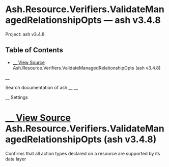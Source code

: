 # Ash.Resource.Verifiers.ValidateManagedRelationshipOpts — ash v3.4.8

Project: ash v3.4.8

## Table of Contents

- [ __ View Source ](external_link) Ash.Resource.Verifiers.ValidateManagedRelationshipOpts (ash v3.4.8)

__

Search documentation of ash __ __

__ Settings

#  [ __ View Source ](external_link) Ash.Resource.Verifiers.ValidateManagedRelationshipOpts (ash v3.4.8)

Confirms that all action types declared on a resource are supported by its data layer
